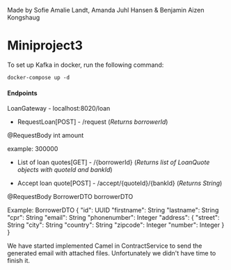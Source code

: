 Made by Sofie Amalie Landt, Amanda Juhl Hansen & Benjamin Aizen Kongshaug

# Miniproject3

To set up Kafka in docker, run the following command:
```
docker-compose up -d
```

#### Endpoints

LoanGateway - localhost:8020/loan

* RequestLoan[POST] - /request (<i>Returns borrowerId</i>)

@RequestBody int amount

example: 300000

* List of loan quotes[GET] - /{borrowerId} (<i>Returns list of LoanQuote objects with quoteId and bankId</i>)

* Accept loan quote[POST] - /accept/{quoteId}/{bankId} (<i>Returns String</i>)

@RequestBody BorrowerDTO borrowerDTO

Example: BorrowerDTO {
"id": UUID
"firstname": String
"lastname": String
"cpr": String
"email": String
"phonenumber": Integer
"address": {
  "street": String
  "city": String
  "country": String
  "zipcode": Integer
  "number": Integer
}
}
 
We have started implemented Camel in ContractService to send the generated email with attached files. Unfortunately we didn't have time to finish it. 








